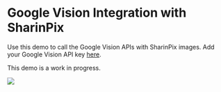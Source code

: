 
# Google Vision Integration with SharinPix

Use this demo to call the Google Vision APIs with SharinPix images. Add your Google Vision API key [here](/src/classes/SharinPixGoogleVisionDemoCtrl.cls#L5).

This demo is a work in progress.

[<img src="https://raw.githubusercontent.com/afawcett/githubsfdeploy/master/deploy.png">](https://githubsfdeploy.herokuapp.com?owner=sharinpix&repo=demo-apex&ref=google_vision)
